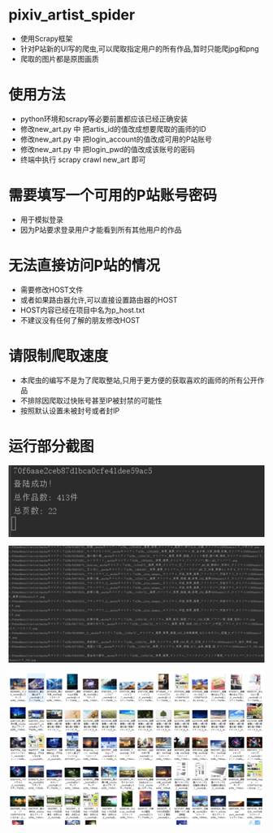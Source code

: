 # pixiv_artist_spider
* 使用Scrapy框架
* 针对P站新的UI写的爬虫,可以爬取指定用户的所有作品,暂时只能爬jpg和png
* 爬取的图片都是原图画质

# 使用方法
* python环境和scrapy等必要前置都应该已经正确安装
* 修改new_art.py 中 把artis_id的值改成想要爬取的画师的ID
* 修改new_art.py 中 把login_account的值改成可用的P站账号
* 修改new_art.py 中 把login_pwd的值改成该账号的密码
* 终端中执行 scrapy crawl new_art 即可

# 需要填写一个可用的P站账号密码
* 用于模拟登录
* 因为P站要求登录用户才能看到所有其他用户的作品

# 无法直接访问P站的情况
* 需要修改HOST文件
* 或者如果路由器允许,可以直接设置路由器的HOST
* HOST内容已经在项目中名为p_host.txt
* 不建议没有任何了解的朋友修改HOST

# 请限制爬取速度
* 本爬虫的编写不是为了爬取整站,只用于更方便的获取喜欢的画师的所有公开作品
* 不排除因爬取过快账号甚至IP被封禁的可能性
* 按照默认设置未被封号或者封IP

# 运行部分截图
!['p1'](https://raw.githubusercontent.com/xth9363/pixiv_artist_spider/master/Pzhan/images/33.png)

!['p2'](https://raw.githubusercontent.com/xth9363/pixiv_artist_spider/master/Pzhan/images/22.png)


!['p3'](https://raw.githubusercontent.com/xth9363/pixiv_artist_spider/master/Pzhan/images/11.png)
